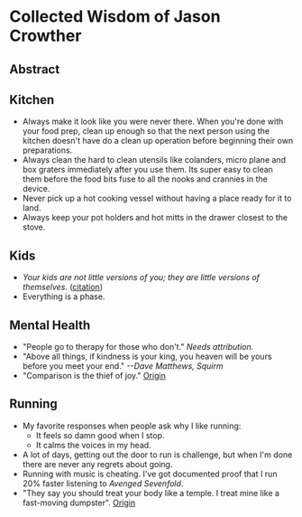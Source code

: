 # Collected Wisdom of Jason Crowther

## Abstract

## Kitchen

- Always make it look like you were never there.  When you're done with your food prep, clean up enough so that the next person using the kitchen doesn't have do a clean up operation before beginning their own preparations.
- Always clean the hard to clean utensils like colanders, micro plane and box graters immediately after you use them.  Its super easy to clean them before the food bits fuse to all the nooks and crannies in the device.
- Never pick up a hot cooking vessel without having a place ready for it to land.
- Always keep your pot holders and hot mitts in the drawer closest to the stove.

## Kids

- _Your kids are not little versions of you; they are little versions of themselves._ ([citation](https://github.com/merlinmann/wisdom/blob/master/wisdom.md?plain=1#L207))
- Everything is a phase.

## Mental Health

- "People go to therapy for those who don't." _Needs attribution._
- "Above all things, if kindness is your king, you heaven will be yours before you meet your end." _--Dave Matthews, Squirm_
- "Comparison is the thief of joy." [Origin](https://quoteinvestigator.com/2021/02/06/thief-of-joy/)

## Running

- My favorite responses when people ask why I like running:
  - It feels so damn good when I stop.
  - It calms the voices in my head.
- A lot of days, getting out the door to run is challenge, but when I'm done there are never any regrets about going.
- Running with music is cheating. I've got documented proof that I run 20% faster listening to _Avenged Sevenfold_.
- "They say you should treat your body like a temple.  I treat mine like a fast-moving dumpster". [Origin](https://theoatmeal.com/comics/running2)
